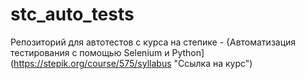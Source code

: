 # stc_auto_tests
Репозиторий для автотестов с курса на степике - {Автоматизация тестирования с помощью Selenium и Python](https://stepik.org/course/575/syllabus "Ссылка на курс")